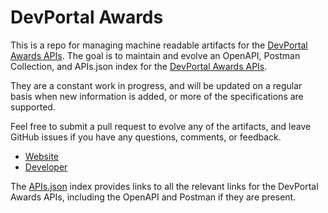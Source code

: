 # DevPortal AwardsThis is a repo for managing machine readable artifacts for the [DevPortal Awards APIs](https://devportalawards.org). The goal is to maintain and evolve an OpenAPI, Postman Collection, and APIs.json index for the [DevPortal Awards APIs](https://devportalawards.org).They are a constant work in progress, and will be updated on a regular basis when new information is added, or more of the specifications are supported.Feel free to submit a pull request to evolve any of the artifacts, and leave GitHub issues if you have any questions, comments, or feedback.- [Website](https://devportalawards.org)- [Developer](https://devportalawards.org)The [APIs.json](https://github.com/api-evangelist/devportal-awards/blob/master/apis.json) index provides links to all the relevant links for the DevPortal Awards APIs, including the OpenAPI and Postman if they are present.